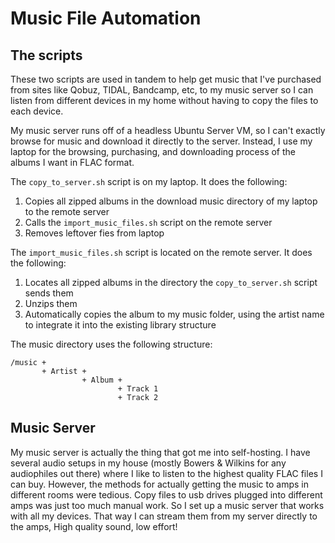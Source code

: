 # Music File Automation

## The scripts
These two scripts are used in tandem to help get music that I've purchased from sites like Qobuz, TIDAL, Bandcamp, etc, to my music server so I can listen from different devices in my home without having to copy the files to each device.

My music server runs off of a headless Ubuntu Server VM, so I can't exactly browse for music and download it directly to the server. Instead, I use my laptop for the browsing, purchasing, and downloading process of the albums I want in FLAC format.

The `copy_to_server.sh` script is on my laptop. It does the following:
  1. Copies all zipped albums in the download music directory of my laptop to the remote server
  2. Calls the `import_music_files.sh` script on the remote server
  3. Removes leftover fies from laptop

The `import_music_files.sh` script is located on the remote server. It does the following:
  1. Locates all zipped albums in the directory the `copy_to_server.sh` script sends them
  2. Unzips them
  3. Automatically copies the album to my music folder, using the artist name to integrate it into the existing library structure

The music directory uses the following structure:
```
/music +
       + Artist +
                + Album +
                        + Track 1
                        + Track 2
```

## Music Server
My music server is actually the thing that got me into self-hosting. I have several audio setups in my house (mostly Bowers & Wilkins for any audiophiles out there) where I like to listen to the highest quality FLAC files I can buy.
However, the methods for actually getting the music to amps in different rooms were tedious. Copy files to usb drives plugged into different amps was just too much manual work. So I set up a music server that works with all my devices. That way I can stream them from my server directly to the amps,
High quality sound, low effort!
